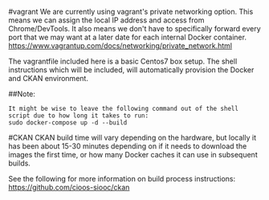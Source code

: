 #vagrant
We are currently using vagrant's private networking option. This means we can assign the local IP address and access from Chrome/DevTools.
It also means we don't have to specifically forward every port that we may want at a later date for each internal Docker container.
https://www.vagrantup.com/docs/networking/private_network.html

The vagrantfile included here is a basic Centos7 box setup.
The shell instructions which will be included, will automatically provision the Docker and CKAN environment. 

##Note:
````
It might be wise to leave the following command out of the shell script due to how long it takes to run:
sudo docker-compose up -d --build
````

#CKAN
CKAN build time will vary depending on the hardware, but locally it has been about 15-30 minutes depending on if it needs to download the images the first time, or how many Docker caches it can use in subsequent builds.

See the following for more information on build process instructions: https://github.com/cioos-siooc/ckan 